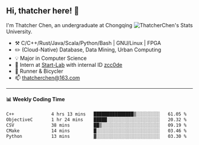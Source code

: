 ## Hi, thatcher here! :wave:

<img align="right" src="https://github-readme-stats.vercel.app/api?username=thatcherchen&title_color=333&text_color=777" alt="ThatcherChen's Stats" >

I'm Thatcher Chen, an undergraduate at Chongqing University.

- :hammer_and_pick:  C/C++/Rust/Java/Scala/Python/Bash | GNU/Linux | FPGA
- :pencil2:  (Cloud-Native) Database, Data Mining, Urban Computing
- :bulb:   Major in Computer Science
- :telescope:  Intern at [Start-Lab](https://github.com/Spatio-Temporal-Lab) with internal ID [zcc0de](https://github.com/zcc0de)
- :seedling:  Runner & Bicycler
- :mailbox: thatcherchen@163.com

---

#### :bar_chart: Weekly Coding Time

<!--START_SECTION:waka-->

```txt
C++              4 hrs 13 mins   ███████████████▒░░░░░░░░░   61.05 %
ObjectiveC       1 hr 24 mins    █████░░░░░░░░░░░░░░░░░░░░   20.32 %
CSV              38 mins         ██▒░░░░░░░░░░░░░░░░░░░░░░   09.19 %
CMake            14 mins         █░░░░░░░░░░░░░░░░░░░░░░░░   03.46 %
Python           13 mins         ▓░░░░░░░░░░░░░░░░░░░░░░░░   03.30 %
```

<!--END_SECTION:waka-->
